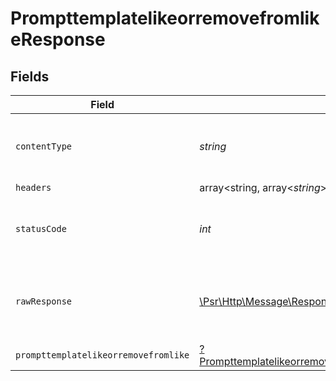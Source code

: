 # PrompttemplatelikeorremovefromlikeResponse


## Fields

| Field                                                                                                                                                                    | Type                                                                                                                                                                     | Required                                                                                                                                                                 | Description                                                                                                                                                              |
| ------------------------------------------------------------------------------------------------------------------------------------------------------------------------ | ------------------------------------------------------------------------------------------------------------------------------------------------------------------------ | ------------------------------------------------------------------------------------------------------------------------------------------------------------------------ | ------------------------------------------------------------------------------------------------------------------------------------------------------------------------ |
| `contentType`                                                                                                                                                            | *string*                                                                                                                                                                 | :heavy_check_mark:                                                                                                                                                       | HTTP response content type for this operation                                                                                                                            |
| `headers`                                                                                                                                                                | array<string, array<*string*>>                                                                                                                                           | :heavy_minus_sign:                                                                                                                                                       | N/A                                                                                                                                                                      |
| `statusCode`                                                                                                                                                             | *int*                                                                                                                                                                    | :heavy_check_mark:                                                                                                                                                       | HTTP response status code for this operation                                                                                                                             |
| `rawResponse`                                                                                                                                                            | [\Psr\Http\Message\ResponseInterface](https://www.php-fig.org/psr/psr-7/#33-psrhttpmessageresponseinterface)                                                             | :heavy_minus_sign:                                                                                                                                                       | Raw HTTP response; suitable for custom response parsing                                                                                                                  |
| `prompttemplatelikeorremovefromlike`                                                                                                                                     | [?PrompttemplatelikeorremovefromlikePrompttemplatelikeorremovefromlike](../../models/operations/PrompttemplatelikeorremovefromlikePrompttemplatelikeorremovefromlike.md) | :heavy_minus_sign:                                                                                                                                                       | OK                                                                                                                                                                       |